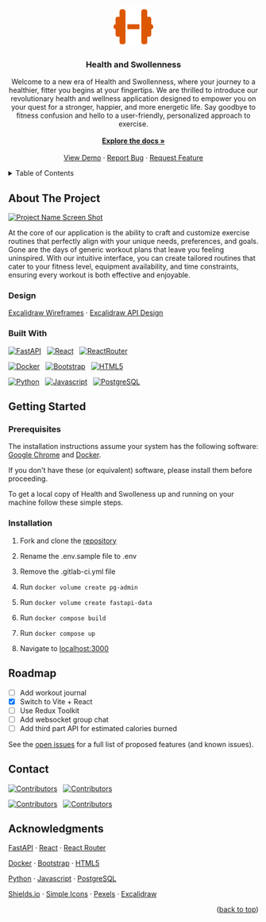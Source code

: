 <!-- Improved compatibility of back to top link: See: https://github.com/othneildrew/Best-README-Template/pull/73 -->
<a name="readme-top"></a>
<!--
*** Thanks for checking out the Best-README-Template. If you have a suggestion
*** that would make this better, please fork the repo and create a pull request
*** or simply open an issue with the tag "enhancement".
*** Don't forget to give the project a star!
*** Thanks again! Now go create something AMAZING! :D
-->



<!-- PROJECT LOGO -->
<br />
<div align="center">
  <a href="https://gitlab.com/the-stay-at-homies/health-and-swollenness">
    <img src="ghi/public/logo.svg" alt="Logo" width="80" height="80">
  </a>

<h3 align="center">Health and Swollenness</h3>

  <p align="center">
    Welcome to a new era of Health and Swollenness, where your journey to a healthier, fitter you begins at your fingertips. We are thrilled to introduce our revolutionary health and wellness application designed to empower you on your quest for a stronger, happier, and more energetic life. Say goodbye to fitness confusion and hello to a user-friendly, personalized approach to exercise.
    <br />
    <br />
    <a href="https://gitlab.com/the-stay-at-homies/health-and-swollenness/-/blob/main/README.md?ref_type=heads"><strong>Explore the docs »</strong></a>
    <br />
    <br />
    <a href="https://gitlab.com/the-stay-at-homies/health-and-swollenness/-/blob/main/README.md?ref_type=heads">View Demo</a>
    ·
    <a href="https://gitlab.com/the-stay-at-homies/health-and-swollenness/-/issues">Report Bug</a>
    ·
    <a href="https://gitlab.com/the-stay-at-homies/health-and-swollenness/-/issues">Request Feature</a>
  </p>
</div>



<!-- TABLE OF CONTENTS -->
<details>
  <summary>Table of Contents</summary>
  <ol>
    <li>
      <a href="#about-the-project">About The Project</a>
      <ul>
      <li><a href="#design">Design</a></li>
        <li><a href="#built-with">Built With</a></li>
      </ul>
    </li>
    <li>
      <a href="#getting-started">Getting Started</a>
      <ul>
        <li><a href="#prerequisites">Prerequisites</a></li>
        <li><a href="#installation">Installation</a></li>
      </ul>
    </li>
    <li><a href="#roadmap">Roadmap</a></li>
    <li><a href="#contact">Contact</a></li>
    <li><a href="#acknowledgments">Acknowledgments</a></li>
  </ol>
</details>



<!-- ABOUT THE PROJECT -->
## About The Project

[![Project Name Screen Shot][project-screenshot]](https://the-stay-at-homies.gitlab.io/health-and-swollenness)

At the core of our application is the ability to craft and customize exercise routines that perfectly align with your unique needs, preferences, and goals. Gone are the days of generic workout plans that leave you feeling uninspired. With our intuitive interface, you can create tailored routines that cater to your fitness level, equipment availability, and time constraints, ensuring every workout is both effective and enjoyable.

### Design

[Excalidraw Wireframes](https://excalidraw.com/#json=hiIstjnZBxnFIvdI5pLJo,oEfsrhHNlrHvw-4dMJimwA) · [Excalidraw API Design](https://excalidraw.com/#json=tT9BzEapAOCLdds0O30BU,Vus2g_CyOYrmnN90PNWDrA)

### Built With

[![FastAPI][Fastapi.tiangolo.com]][Fastapi-url] &nbsp; [![React][React.js]][React-url] &nbsp; [![ReactRouter][ReactRouter.com]][ReactRouter-url]

[![Docker][Docker.com]][Docker-url] &nbsp; [![Bootstrap][Bootstrap.com]][Bootstrap-url] &nbsp; [![HTML5][HTML5.com]][HTML5-url]

[![Python][Python.org]][Python-url] &nbsp; [![Javascript][Javascript.com]][Javascript-url] &nbsp; [![PostgreSQL][PostgreSQL.org]][PostgreSQL-url]



<!-- GETTING STARTED -->
## Getting Started

### Prerequisites

The installation instructions assume your system has the following software: [Google Chrome](https://www.google.com/chrome/) and [Docker](https://www.docker.com/).

If you don't have these (or equivalent) software, please install them before proceeding.

To get a local copy of Health and Swolleness up and running on your machine follow these simple steps.

### Installation

1. Fork and clone the [repository](https://gitlab.com/the-stay-at-homies/health-and-swollenness)

2. Rename the .env.sample file to .env

3. Remove the .gitlab-ci.yml file

4. Run `docker volume create pg-admin`

5. Run `docker volume create fastapi-data`

6. Run `docker compose build`

7. Run `docker compose up`

8. Navigate to [localhost:3000](http://localhost:3000/)



<!-- ROADMAP -->
## Roadmap

- [ ] Add workout journal
- [x] Switch to Vite + React
- [ ] Use Redux Toolkit
- [ ] Add websocket group chat
- [ ] Add third part API for estimated calories burned

See the [open issues](https://gitlab.com/the-stay-at-homies/health-and-swollenness/-/issues/?sort=created_date&state=opened&first_page_size=20) for a full list of proposed features (and known issues).



<!-- CONTACT -->
## Contact

[![Contributors][wayne-shield]][wayne-url] &nbsp; [![Contributors][tom-shield]][tom-url]

[![Contributors][zach-shield]][zach-url] &nbsp; [![Contributors][mohammad-shield]][mohammad-url]



<!-- ACKNOWLEDGMENTS -->
## Acknowledgments

[FastAPI](https://fastapi.tiangolo.com/) · [React](https://react.dev/) · [React Router](https://reactrouter.com/en/main)

[Docker](https://www.docker.com/) · [Bootstrap](https://getbootstrap.com/) · [HTML5](https://developer.mozilla.org/en-US/docs/Web/HTML)

[Python](https://www.python.org/) · [Javascript](https://developer.mozilla.org/en-US/docs/Web/JavaScript) · [PostgreSQL](https://www.postgresql.org/)

[Shields.io](https://shields.io/) · [Simple Icons](https://simpleicons.org/) · [Pexels](https://www.pexels.com/) · [Excalidraw](https://excalidraw.com/)

<p align="right">(<a href="#readme-top">back to top</a>)</p>



<!-- MARKDOWN LINKS & IMAGES -->
<!-- https://www.markdownguide.org/basic-syntax/#reference-style-links -->
[project-screenshot]: ghi/public/screenshot.png

[Fastapi.tiangolo.com]: https://img.shields.io/badge/Fastapi-009688?style=for-the-badge&logo=fastapi&logoColor=white
[FastAPI-url]: https://fastapi.tiangolo.com/

[React.js]: https://img.shields.io/badge/React-61DAFB?style=for-the-badge&logo=react&logoColor=white
[React-url]: https://reactjs.org/

[Bootstrap.com]: https://img.shields.io/badge/Bootstrap-7952B3?style=for-the-badge&logo=bootstrap&logoColor=white
[Bootstrap-url]: https://getbootstrap.com

[Docker.com]: https://img.shields.io/badge/Docker-2496ED?style=for-the-badge&logo=docker&logoColor=white
[Docker-url]: https://www.docker.com/

[HTML5.com]: https://img.shields.io/badge/HTML5-E34F26?style=for-the-badge&logo=html5&logoColor=white
[HTML5-url]: https://developer.mozilla.org/en-US/docs/Web/HTML

[Python.org]: https://img.shields.io/badge/Python-3776AB?style=for-the-badge&logo=python&logoColor=white
[Python-url]: https://www.python.org/

[Javascript.com]: https://img.shields.io/badge/JavaScript-F7DF1E?style=for-the-badge&logo=javascript&logoColor=white
[Javascript-url]: https://developer.mozilla.org/en-US/docs/Web/JavaScript

[PostgreSQL.org]: https://img.shields.io/badge/PostgreSQL-4169E1?style=for-the-badge&logo=postgresql&logoColor=white
[PostgreSQL-url]: https://www.postgresql.org/

[ReactRouter.com]: https://img.shields.io/badge/React_Router-CA4245?style=for-the-badge&logo=reactrouter&logoColor=white
[ReactRouter-url]: https://reactrouter.com/en/main

[wayne-shield]: https://img.shields.io/badge/Wayne_Basile-0A66C2?logo=linkedin&style=for-the-badge
[wayne-url]: https://www.linkedin.com/in/waynebasile/

[zach-shield]: https://img.shields.io/badge/Zach_Quail-0A66C2?logo=linkedin&style=for-the-badge
[zach-url]: https://www.linkedin.com/in/zach-quail-2a7b8585/

[tom-shield]: https://img.shields.io/badge/Tom_Perry-0A66C2?logo=linkedin&style=for-the-badge
[tom-url]: https://www.linkedin.com/in/tomperry718/

[mohammad-shield]: https://img.shields.io/badge/Mohammad_Rahman-0A66C2?logo=linkedin&style=for-the-badge
[mohammad-url]: https://www.linkedin.com/in/marahman4748/

